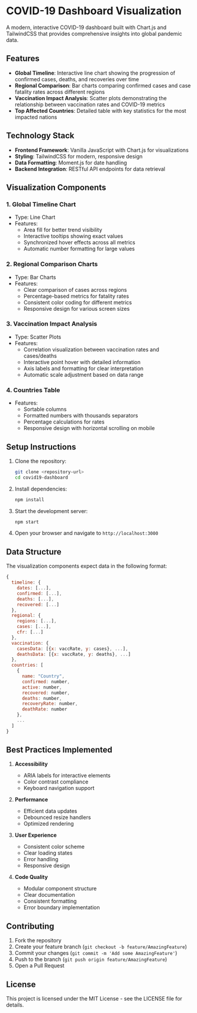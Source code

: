 # COVID-19 Dashboard Visualization

A modern, interactive COVID-19 dashboard built with Chart.js and TailwindCSS that provides comprehensive insights into global pandemic data.

## Features

- **Global Timeline**: Interactive line chart showing the progression of confirmed cases, deaths, and recoveries over time
- **Regional Comparison**: Bar charts comparing confirmed cases and case fatality rates across different regions
- **Vaccination Impact Analysis**: Scatter plots demonstrating the relationship between vaccination rates and COVID-19 metrics
- **Top Affected Countries**: Detailed table with key statistics for the most impacted nations

## Technology Stack

- **Frontend Framework**: Vanilla JavaScript with Chart.js for visualizations
- **Styling**: TailwindCSS for modern, responsive design
- **Data Formatting**: Moment.js for date handling
- **Backend Integration**: RESTful API endpoints for data retrieval

## Visualization Components

### 1. Global Timeline Chart
- Type: Line Chart
- Features:
  - Area fill for better trend visibility
  - Interactive tooltips showing exact values
  - Synchronized hover effects across all metrics
  - Automatic number formatting for large values

### 2. Regional Comparison Charts
- Type: Bar Charts
- Features:
  - Clear comparison of cases across regions
  - Percentage-based metrics for fatality rates
  - Consistent color coding for different metrics
  - Responsive design for various screen sizes

### 3. Vaccination Impact Analysis
- Type: Scatter Plots
- Features:
  - Correlation visualization between vaccination rates and cases/deaths
  - Interactive point hover with detailed information
  - Axis labels and formatting for clear interpretation
  - Automatic scale adjustment based on data range

### 4. Countries Table
- Features:
  - Sortable columns
  - Formatted numbers with thousands separators
  - Percentage calculations for rates
  - Responsive design with horizontal scrolling on mobile

## Setup Instructions

1. Clone the repository:
   ```bash
   git clone <repository-url>
   cd covid19-dashboard
   ```

2. Install dependencies:
   ```bash
   npm install
   ```

3. Start the development server:
   ```bash
   npm start
   ```

4. Open your browser and navigate to `http://localhost:3000`

## Data Structure

The visualization components expect data in the following format:

```javascript
{
  timeline: {
    dates: [...],
    confirmed: [...],
    deaths: [...],
    recovered: [...]
  },
  regional: {
    regions: [...],
    cases: [...],
    cfr: [...]
  },
  vaccination: {
    casesData: [{x: vaccRate, y: cases}, ...],
    deathsData: [{x: vaccRate, y: deaths}, ...]
  },
  countries: [
    {
      name: "Country",
      confirmed: number,
      active: number,
      recovered: number,
      deaths: number,
      recoveryRate: number,
      deathRate: number
    },
    ...
  ]
}
```

## Best Practices Implemented

1. **Accessibility**
   - ARIA labels for interactive elements
   - Color contrast compliance
   - Keyboard navigation support

2. **Performance**
   - Efficient data updates
   - Debounced resize handlers
   - Optimized rendering

3. **User Experience**
   - Consistent color scheme
   - Clear loading states
   - Error handling
   - Responsive design

4. **Code Quality**
   - Modular component structure
   - Clear documentation
   - Consistent formatting
   - Error boundary implementation

## Contributing

1. Fork the repository
2. Create your feature branch (`git checkout -b feature/AmazingFeature`)
3. Commit your changes (`git commit -m 'Add some AmazingFeature'`)
4. Push to the branch (`git push origin feature/AmazingFeature`)
5. Open a Pull Request

## License

This project is licensed under the MIT License - see the LICENSE file for details. 